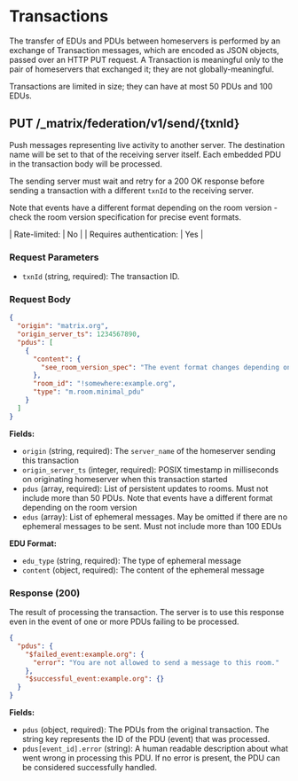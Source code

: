 # Transactions

The transfer of EDUs and PDUs between homeservers is performed by an exchange of Transaction messages, which are encoded as JSON objects, passed over an HTTP PUT request. A Transaction is meaningful only to the pair of homeservers that exchanged it; they are not globally-meaningful.

Transactions are limited in size; they can have at most 50 PDUs and 100 EDUs.

## PUT /\_matrix/federation/v1/send/{txnId}

Push messages representing live activity to another server. The destination name will be set to that of the receiving server itself. Each embedded PDU in the transaction body will be processed.

The sending server must wait and retry for a 200 OK response before sending a transaction with a different `txnId` to the receiving server.

Note that events have a different format depending on the room version - check the room version specification for precise event formats.

| Rate-limited: | No |
| Requires authentication: | Yes |

### Request Parameters
- `txnId` (string, required): The transaction ID.

### Request Body
```json
{
  "origin": "matrix.org",
  "origin_server_ts": 1234567890,
  "pdus": [
    {
      "content": {
        "see_room_version_spec": "The event format changes depending on the room version."
      },
      "room_id": "!somewhere:example.org",
      "type": "m.room.minimal_pdu"
    }
  ]
}
```

**Fields:**
- `origin` (string, required): The `server_name` of the homeserver sending this transaction
- `origin_server_ts` (integer, required): POSIX timestamp in milliseconds on originating homeserver when this transaction started
- `pdus` (array, required): List of persistent updates to rooms. Must not include more than 50 PDUs. Note that events have a different format depending on the room version
- `edus` (array): List of ephemeral messages. May be omitted if there are no ephemeral messages to be sent. Must not include more than 100 EDUs

**EDU Format:**
- `edu_type` (string, required): The type of ephemeral message
- `content` (object, required): The content of the ephemeral message

### Response (200)
The result of processing the transaction. The server is to use this response even in the event of one or more PDUs failing to be processed.

```json
{
  "pdus": {
    "$failed_event:example.org": {
      "error": "You are not allowed to send a message to this room."
    },
    "$successful_event:example.org": {}
  }
}
```

**Fields:**
- `pdus` (object, required): The PDUs from the original transaction. The string key represents the ID of the PDU (event) that was processed.
- `pdus[event_id].error` (string): A human readable description about what went wrong in processing this PDU. If no error is present, the PDU can be considered successfully handled.
